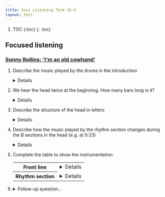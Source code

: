 ```yaml
---
title: Jazz Listening Term 2b-4
layout: test
---
```



1. TOC
{:toc}
{: .toc}


## Focused listening

### [Sonny Rollins: 'I'm an old cowhand'](https://www.youtube.com/watch?v=nlatJOsLhPA)

1. Describe the music played by the drums in the introduction

	<details>
		<ul>
			<li>Woodblock</li>
			<li>Hi-hat (foot pedal)</li>
			<li>Snare drum rim click</li>
			<li>Swing (quavers)</li>
			<li>Bass drum accent on beat 2.5 of every second bar</li>
			<li>Repeating two-bar pattern/ostinato</li>
		</ul>
	</details>
	
	
3. We hear the head twice at the beginning. How many bars long is it?

	<details>18. There is an extra repetition of the final phrase (the turnaround).</details>
	
2. Describe the structure of the head in letters
	<details>AABA (A, A' or C to finish. More ambiguous than usual since that final section has two extra bars and starts with a melodic development from the B section).</details>
	
3. Describe how the music played by the rhythm section changes during the B sections in the head (e.g. at 0:23)

	<details>
		<ul>
			<li>Bass starts walking</li>
			<li>Drums play swing quavers on the ride cymbal. No more woodblock.</li>
		</ul>
	</details>

4. Complete the table to show the instrumentation.

	<table>
		<tr>
			<th>Front line</th>
			<td><details>Tenor saxophone</details></td>
		</tr>
		<tr>
			<th>Rhythm section</th>
			<td><details>Bass, drums</details></td>
		</tr>
	</table>

5. <details><summary>Follow-up question...</summary>
	Rollins is one of the most influential notable bebop tenor saxophonists. Can you name another?
	
	<details>John Coltrane... also Coleman Hawkins, Eddie Lockjaw Davis, Ronnie Scott, Dexter Gordon...</details>

</details>

<!--
### [Eddie Lockjaw Davis & Johnny Griffin: 'Tickle toe'](https://www.youtube.com/watch?v=7li8Okf5qYY)

1. Describe the music played by the drums in the introduction
	
	<details>Swing quavers on the hi-hat cymbal. Crash cymbal on bar 8, beat 3.</details>
	
2. Describe the structure of the head using letters.

	<details>AABC
-->
